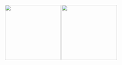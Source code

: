 <div align="center">
  <img height="180em"  src="https://github-readme-stats.vercel.app/api?username=naziullah135&show_icons=true&theme=algolia">
<img  height="180em" src="https://github-readme-stats.vercel.app/api/top-langs/?username=KhaledBadranDev&layout=compact&show_icons=true&theme=algolia" >
  </div>

